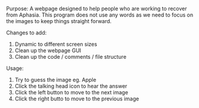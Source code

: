 Purpose:
A webpage designed to help people who are working to recover from Aphasia.
This program does not use any words as we need to focus on the images to keep things straight forward.

Changes to add:
1. Dynamic to different screen sizes
2. Clean up the webpage GUI
3. Clean up the code / comments / file structure

Usage:
1. Try to guess the image eg. Apple
2. Click the talking head icon to hear the answer
3. Click the left button to move to the next image
4. Click the right butto to move to the previous image

